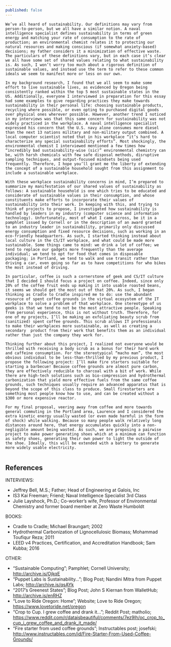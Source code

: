 ```yaml
---
published: false
---
```

	We’ve all heard of sustainability. Our definitions may vary from person-to-person, but we all have a similar notion. A naval intelligence specialist defines sustainability in terms of green energy and matching your rate of consumption to the rate of production; an environmental chemist relates it to protecting our natural resources and making conscious (if somewhat anxiety-based) decisions; my father considers it a minimization of effective waste. The particulars of these definitions vary, but in each case it’s clear we all have some set of shared values relating to what sustainability is. As such, I won’t worry too much about a rigorous definition of sustainable values, and instead use the term to refer to these common ideals we seem to manifest more or less on our own.

	In my background research, I found that we all seem to make some effort to live sustainable lives, as evidenced by Oregon being consistently ranked within the top 5 most sustainable states in the US. Additionally, everyone I interviewed in preparation for this essay had some examples to give regarding practices they make towards sustainability in their personal life: choosing sustainable products, recycling where possible, or even opting to purchased digital goods over physical ones wherever possible. However, another trend I noticed in my interviews was that this same concern for sustainability was not widely practiced in the workplace. A naval intelligence specialist expressed his concern that the U.S. navy alone consumes more diesel than the next 13 nations military and non-military output combined. A local computer scientist noted that in his workplace “it’s hard to characterize any special sustainability efforts”. Most shockingly, the environmental chemist I interviewed mentioned a few times how “incredibly bad sustainability-wise (sic)” environmental chemistry can be, with harsh chemicals with few safe disposal methods, disruptive sampling techniques, and output-focused mindsets being used frequently. Therefore, I hope you’ll grant me the liberty of extending the concept of a sustainable household sought from this assignment to include a sustainable workplace. 

	With these workplace sustainability concerns in mind, I’m prepared to summarize my manifestation of our shared values of sustainability as follows: A sustainable household is one which tries to be educated and considerate of sustainable values in their consumption, and whose constituents make efforts to incorporate their values of sustainability into their work. In keeping with this, and trying to think of projects to propose, I investigated how sustainability is handled by leaders in my industry (computer science and information technology). Unfortunately, most of what I came across, be it in a pamphlet issued by Cornell or in the description of an award granted to an industry leader in sustainability, primarily only discussed energy consumption and fixed resource decisions, such as working in an eco-friendly headquarters. As such, I started thinking instead about local culture in the CS/IT workplace, and what could be made more sustainable. Some things came to mind: we drink a lot of coffee; we tend to replace our gadgets more frequently than the average individual; we tend to opt for food that comes in disposable packaging; in Portland, we tend to walk and use transit rather than driving a car, even going so far as to have competitions for who bikes the most instead of driving.

	In particular, coffee is such a cornerstone of geek and CS/IT culture that I decided I should focus a project on coffee. Indeed, since only 20% of the coffee fruit ends up making it into usable roasted beans, it seems we should get the most out of that 20%. As such, I began thinking as Cradle to Cradle inspired me to do: use the abundant resource of spent coffee grounds in the virtual ecosystem of the IT workplace to solve a problem of that workplace. One stereotype of us geeks is that we tend to not be the most attractive people. Speaking from personal experience, this is not without truth. Therefore, for one of my projects, I’ll be making an exfoliating beauty scrub from (sanitized) spent coffee grounds. This scrub allows IT professionals to make their workplaces more sustainable, as well as creating a secondary  product from their work that benefits them as an individual rather than just the company they work for.
    
	Thinking further about this project, I realized not everyone would be thrilled with receiving a body scrub as a bonus for their hard work and caffeine consumption. For the stereotypical “macho man”, the most obvious individual to be less-than-thrilled by my previous product, I propose the following project: I’ll make fire starters suitable for starting a barbecue! Because coffee grounds are almost pure carbon, they are effectively reducible to charcoal with a bit of work. While there are high-tech solutions such as bio-compression and hydrothermal carbonization that yield more effective fuels from the same coffee grounds, such techniques usually require an advanced apparatus that is beyond the scope of this class to produce. Small firestarters are something most people know how to use, and can be created without a $300 or more expensive reactor.
    
	For my final proposal, veering away from coffee and more towards general commuting in the Portland area, Laurence and I considered the extra kinetic energy usually wasted (or even made harmful in the form of shock) while walking. Because so many people walk relatively long distances around here, that energy accumulates quickly into a non-negligible amount being wasted. As such, we are proposing a pairwise project to make power generating shoes which at a minimum can function as safety shoes, generating their own power to light the outside of the shoe. Ideally, this will be extended with a battery to generate more widely usable electricity.
	 
## References
INTERVIEWS:
 - Jeffrey Bell, M.S.; Father; Head of Engineering at Galois, Inc
 - IS3 Kai Freeman; Friend; Naval Intelligence Specialist 3rd Class
 - Julie Layshock, Ph.D.; Co-worker’s wife, Professor of Environmental Chemistry and former board member at Zero Waste Humboldt
 
BOOKS:
 - Cradle to Cradle; Michael Braungart; 2002
 - Hydrothermal Carbonization of Lignocellulosic Biomass; Mohammad Toufiqur Reza; 2011
 - LEED v4 Practices, Certification, and Accreditation Handbook; Sam Kubba; 2016
 
OTHER:
 - “Sustainable Computing”; Pamphlet; Cornell University; http://archive.is/OjkqE
 - “Puppet Labs is Sustainability…”; Blog Post; Nandini Mitra from Puppet Labs; http://archive.is/qsAYk
 - “2017’s Greenest States”; Blog Post; John S Kiernan from WalletHub; http://archive.is/enRHZ
 - “Love to Ride Oregon: Home”; Website; Love to Ride Oregon; https://www.lovetoride.net/oregon
 - “Crop to Cup. I grew coffee and drank it…”; Reddit Post; matholio; https://www.reddit.com/r/dataisbeautiful/comments/7ez9lh/oc_crop_to_cup_i_grew_coffee_and_drank_it_made/
 - “Fire starter from used coffee grounds”; Instructables post; josefski; http://www.instructables.com/id/Fire-Starter-From-Used-Coffee-Grounds/
